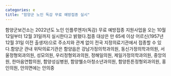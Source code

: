 ```yaml
---
categories: e
title: "함양군 노인 독감 무료 예방접종 실시"
---
```

함양군보건소는 2022년도 노인 인플루엔자(독감) 무료 예방접종 지원사업을 오는 10월 12일부터 12월 31일까지 실시한다고 밝혔다.접종 대상은 만 65세 이상 어르신(1957년 12월 31일 이전 출생자)으로 주소지와 관계 없이 전국 지정의료기관에서 접종할 수 있다.함양군 관내 위탁의료기관은 함양읍은 강남가정의학과의원, 동신가정의학과의원, 서울정형외과의원, 성모의원, 우리정형외과의원, 정해일의원, 제일가정의학과의원, 중앙의원, 한마음연합의원, 함양성심병원, 함양웰소아청소년과의원, 함양튼튼정형외과의원, 홍인의원, 안의면에는 안의중